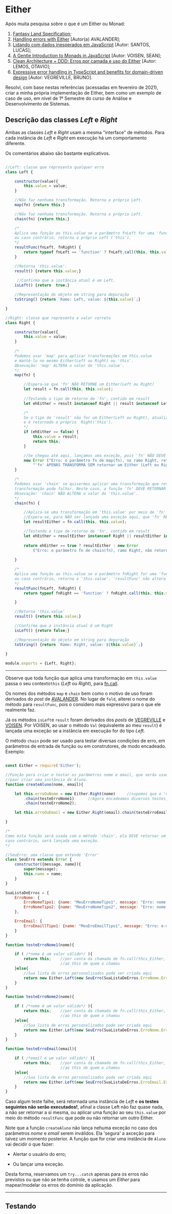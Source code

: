 # Either

Após muita pesquisa sobre o que é um Either ou Monad:
1. [Fantasy Land Specification](https://github.com/fantasyland/fantasy-land);
2. [Handling errors with Either](https://dev.to/avalander/handling-errors-with-either-2i7j) [Autor(a) AVALANDER];
3. [Lidando com dados inesperados em JavaScript](https://dev.to/khaosdoctor/lidando-com-dados-inesperados-em-javascript-1n2i) [Autor: SANTOS, LUCAS];
4. [A Gentle Introduction to Monads in JavaScript](https://modernweb.com/a-gentle-introduction-to-monads-in-javascript/) [Autor: VOISEN, SEAN];
5. [Clean Architecture + DDD: Erros por camada e uso do Either](https://www.youtube.com/watch?v=PXVcs5BrTSQ) [Autor: LEMOS, OTAVIO];
6. [Expressive error handling in TypeScript and benefits for domain-driven design](https://medium.com/inato/expressive-error-handling-in-typescript-and-benefits-for-domain-driven-design-70726e061c86) [Autor: VEGREVILLE, BRUNO].

Resolvi, com base nestas referências (acessadas em fevereiro de 2021), criar a minha própria implementação de Either, bem como um exemplo de caso de uso, em nível de 1º Semestre do curso de Análise e Desenvolvimento de Sistemas.

## Descrição das classes *Left* e *Right*

Ambas as classes *Left* e *Right* usam a mesma "interface" de métodos. Para cada instância de *Left* e *Right* em execução há um comportamento diferente.

Os comentários abaixo são bastante explicativos.

```javascript

//Left: classe que representa qualquer erro
class Left {

    constructor(value){
        this.value = value;
    }

    //Não faz nenhuma transformação. Retorna o próprio Left.
    map(fn) {return this;}

    //Não faz nenhuma transformação. Retorna o próprio Left.
    chain(fn) {return this;}

    /*
    Aplica uma função ao this.value se o parâmetro fnLeft for uma 'function',
    ou caso contrário, retorna o próprio Left ('this').
    */
    resultFunc(fnLeft, fnRight) {
        return typeof fnLeft == 'function' ? fnLeft.call(this, this.value) : this;
    }

    //Retorna 'this.value'.
    result() {return this.value;}
    
     //Confirma que a instância atual é um Left.
    isLeft() {return  true;}

    //Representação do objeto em string para depuração
    toString() {return `Ramo: Left, value: ${this.value}`;}

}

//Right: classe que representa o valor correto
class Right {

    constructor(value){
        this.value = value;
    }
    
    /*
    Podemos usar 'map' para aplicar transformações em this.value 
    e mantê-lo no mesmo Either(Left ou Right) ou 'this'.
    Obsevação: 'map' ALTERA o valor do 'this.value'.
    */
    map(fn) {

        //Espera-se que 'fn' NÃO RETORNE um Either(Left ou Right)
        let result = fn.call(this, this.value);      
        
        //Testando o tipo de retorno de 'fn', contido em result
        let ehEither = result instanceof Right || result instanceof Left;  

        /*
        Se o tipo de 'result' não for um Either(Left ou Right), atualiza-se 'this.value' com 'result',
        e é retornado o próprio  Right('this').
        */
        if (ehEither == false) {
            this.value = result;
            return this;
        }   

        //Se chegou até aqui, lançamos uma exceção, pois 'fn' NÃO DEVE RETORNAR um Either(Left ou Right)
        new Error ("Erro: o parâmetro fn de map(fn), no ramo Right, retornou um Either(Left ou Right. " + 
            "'fn' APENAS TRANSFORMA SEM retornar um Either (Left ou Right")
    }

    /* 
    Podemos usar 'chain' se quisermos aplicar uma transformação que retorna outra Either, pois esta 
    transformação pode falhar. Neste caso, a função 'fn' DEVE RETORNAR um Either (Left ou Right)
    Obsevação: 'chain' NÃO ALTERA o valor do 'this.value'.
    */
    chain(fn) {

        //Aplica-se uma transformação em 'this.value' por meio de 'fn'
        //Espera-se, para NÂO ser lançada uma exceção aqui, que 'fn' RETORNE um tipo Either (Left ou Right)
        let resultEither = fn.call(this, this.value);

        //Testando o tipo de retorno de 'fn', contido em result
        let ehEither = resultEither instanceof Right || resultEither instanceof Left;  
        
        return ehEither == true ? resultEither : new Error
            ("Erro: o parâmetro fn de chain(fn), ramo Right, não retorna um Either(Left ou Right");
    
    }

    /*
    Aplica uma função ao this.value se o parâmetro fnRight for uma 'function',
    ou caso contrário, retorna o 'this.value'. 'resultFunc' não altera o valor de 'this.value'.
    */
    resultFunc(fnLeft, fnRight) {
        return typeof fnRight == 'function' ? fnRight.call(this, this.value) : this.value;

    }

    //Retorna 'this.value'
    result() {return this.value;}

    //Confirma que a instância atual é um Right
    isLeft() {return false;}

    //Representação do objeto em string para depuração
    toString() {return `Ramo: Right, value: ${this.value}`;}
    
}

module.exports = {Left, Right};

```

---

Observe que toda função que aplica uma transformação em ```this.value``` passa o seu contexto```this``` (*Left* ou *Right*), para [fn.call](https://developer.mozilla.org/pt-BR/docs/Web/JavaScript/Reference/Global_Objects/Function/Call).

Os nomes dos métodos ```map``` e ```chain``` bem como o motivo de uso foram derivados do *post* de [AVALANDER](https://dev.to/avalander/handling-errors-with-either-2i7j). No lugar de ```fold```, alterei o nome do método para ```resultFunc```, pois o considero mais expressivo para o que ele realmente faz.

Já os métodos ```isLeft```e ```result``` foram derivados dos *posts* de [VEGREVILLE](https://medium.com/inato/expressive-error-handling-in-typescript-and-benefits-for-domain-driven-design-70726e061c86) e [VOISEN](https://modernweb.com/a-gentle-introduction-to-monads-in-javascript/). Por VOISEN, ao usar o método ```Val``` (equivalente ao meu ```result```) é lançada uma exceção se a instância em execução for do tipo *Left*.


O método ```chain``` pode ser usado para testar diversas condições de erro, em parâmetros de entrada de função ou em construtores, de modo encadeado. Exemplo:

```javascript

const Either = require('Either');

//Função para criar e testar os parâmetros nome e email, que serão usados
//paar criar uma instância de Aluno.
function createAluno(nome, email){

    let this.erroOuNome = new Either.Right(nome)     //supomos que o 'nome' é um valor válido
        .chain(testeErroNome1)      //Agora encadeamos diversos testes, por meio de funções.
        .chain(testeErroNome2);

    let this.erroOuEmail = new Either.Right(email).chain(testeErroEmail);

}

/*
Como esta função será usada com o método 'chain', ela DEVE retornar um Either,
caso contrário, será lançada uma exceção.
*/

//SeuErro: uma classe que extende 'Error'
class SeuErro extends Error {
    constructor({message, name}){
        super(message);
        this.name = name;
    }
}

SuaListaDeErros = {
    ErroNome: {
        ErroNomeTipo1: {name: "MeuErroNomeTipo1", message: "Erro: nome inválido - tipo 1"},
        ErroNomeTipo2: {name: "MeuErroNomeTipo2", message: "Erro: nome inválido - tipo 2"},
    },

    ErroEmail: {
        ErroEmaillTipo1: {name: "MeuEroEmailTipo1", message: "Erro: e-mail inválido - tipo 1"},
    }
}

function testeErroNome1(nome){

    if ( /*nome é um valor válido*/ ){
        return this;    //por conta da chamada de fn.call(this_Either, value), este this_Either refere-se a 
                        //ao this de quem o chamou
    }else{
        //Sua lista de erros personalizados pode ser criada aqui
        return new Either.Left(new SeuErro(SuaListaDeErros.ErroNome.ErroNomeTipo1));
    }
}

function testeErroNome2(nome){

    if ( /*nome é um valor válido*/ ){
        return this;    //por conta da chamada de fn.call(this_Either, value), este this_Either refere-se a 
                        //ao this de quem o chamou
    }else{
        //Sua lista de erros personalizados pode ser criada aqui
        return new Either.Left(new SeuErro(SuaListaDeErros.ErroNome.ErroNomeTipo2));
    }
}

function testeErroEmail(email){

    if ( /*email é um valor válido*/ ){
        return this;    //por conta da chamada de fn.call(this_Either, value), este this_Either refere-se a 
                        //ao this de quem o chamou
    }else{
        //Sua lista de erros personalizados pode ser criada aqui
        return new Either.Left(new SeuErro(SuaListaDeErros.ErroEmail.ErroEmaillTipo1));
    }
}

```

Caso algum teste falhe, será retornada uma instância de *Left* e **os testes seguintes não serão executados!**, afinal a classe Left não faz quase nada, a não ser retornar a si mesma, ou aplicar uma função ao seu ```this.value``` por meio do método ```resultFunc``` que pode ou não retornar um outro Either.

Note que a função ```createAluno``` não lança nehuma exceção no caso dos parâmetros *nome* e *email* serem inválidos. Ela 'segura' a axceção para talvez um momento posterior. A função que for criar uma instância de ```Aluno``` vai decidir o que fazer:

* Alertar o usuário do erro;

* Ou lançar uma exceção.

Desta forma, reservamos um ```try...catch``` apenas para os erros não previstos ou que não se tenha cotrole, e usamos um *Either* para mapear/modelar os erros do domínio da aplicação.

---

## Testando






